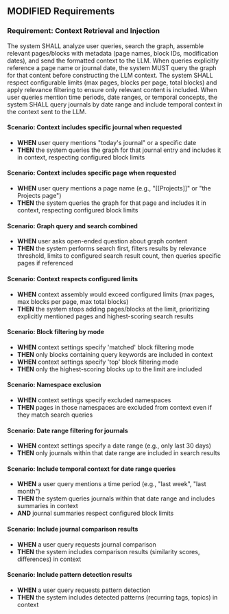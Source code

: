 ## MODIFIED Requirements

### Requirement: Context Retrieval and Injection
The system SHALL analyze user queries, search the graph, assemble relevant pages/blocks with metadata (page names, block IDs, modification dates), and send the formatted context to the LLM. When queries explicitly reference a page name or journal date, the system MUST query the graph for that content before constructing the LLM context. The system SHALL respect configurable limits (max pages, blocks per page, total blocks) and apply relevance filtering to ensure only relevant content is included. When user queries mention time periods, date ranges, or temporal concepts, the system SHALL query journals by date range and include temporal context in the context sent to the LLM.

#### Scenario: Context includes specific journal when requested
- **WHEN** user query mentions "today's journal" or a specific date
- **THEN** the system queries the graph for that journal entry and includes it in context, respecting configured block limits

#### Scenario: Context includes specific page when requested
- **WHEN** user query mentions a page name (e.g., "[[Projects]]" or "the Projects page")
- **THEN** the system queries the graph for that page and includes it in context, respecting configured block limits

#### Scenario: Graph query and search combined
- **WHEN** user asks open-ended question about graph content
- **THEN** the system performs search first, filters results by relevance threshold, limits to configured search result count, then queries specific pages if referenced

#### Scenario: Context respects configured limits
- **WHEN** context assembly would exceed configured limits (max pages, max blocks per page, max total blocks)
- **THEN** the system stops adding pages/blocks at the limit, prioritizing explicitly mentioned pages and highest-scoring search results

#### Scenario: Block filtering by mode
- **WHEN** context settings specify 'matched' block filtering mode
- **THEN** only blocks containing query keywords are included in context
- **WHEN** context settings specify 'top' block filtering mode
- **THEN** only the highest-scoring blocks up to the limit are included

#### Scenario: Namespace exclusion
- **WHEN** context settings specify excluded namespaces
- **THEN** pages in those namespaces are excluded from context even if they match search queries

#### Scenario: Date range filtering for journals
- **WHEN** context settings specify a date range (e.g., only last 30 days)
- **THEN** only journals within that date range are included in search results

#### Scenario: Include temporal context for date range queries
- **WHEN** a user query mentions a time period (e.g., "last week", "last month")
- **THEN** the system queries journals within that date range and includes summaries in context
- **AND** journal summaries respect configured block limits

#### Scenario: Include journal comparison results
- **WHEN** a user query requests journal comparison
- **THEN** the system includes comparison results (similarity scores, differences) in context

#### Scenario: Include pattern detection results
- **WHEN** a user query requests pattern detection
- **THEN** the system includes detected patterns (recurring tags, topics) in context


